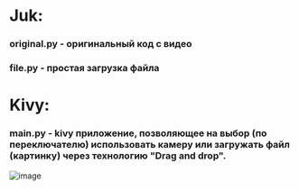 # Juk: 
### original.py - оригинальный код с видео
### file.py - простая загрузка файла
# Kivy:
### main.py - kivy приложение, позволяющее на выбор (по переключателю) использовать камеру или загружать файл (картинку) через технологию "Drag and drop".

![image](https://github.com/user-attachments/assets/4af16418-9bb4-4bf0-b30e-151a025c8e30)


